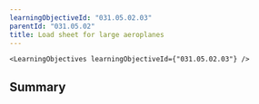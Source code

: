 ```yaml
---
learningObjectiveId: "031.05.02.03"
parentId: "031.05.02"
title: Load sheet for large aeroplanes
---
```


```tsx eval
<LearningObjectives learningObjectiveId={"031.05.02.03"} />
```

## Summary
